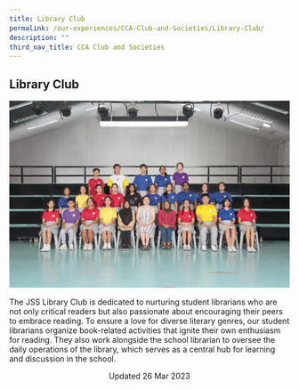 ```yaml
---
title: Library Club
permalink: /our-experiences/CCA-Club-and-Societies/Library-Club/
description: ""
third_nav_title: CCA Club and Societies
---
```

## Library Club


![](/images/Library%20Club.jpg)

The JSS Library Club is dedicated to nurturing student librarians who are not only critical readers but also passionate about encouraging their peers to embrace reading. To ensure a love for diverse literary genres, our student librarians organize book-related activities that ignite their own enthusiasm for reading. They also work alongside the school librarian to oversee the daily operations of the library, which serves as a central hub for learning and discussion in the school.


<center> Updated 26 Mar 2023 </center>